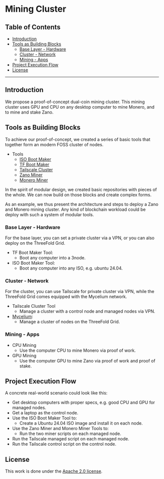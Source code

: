 <h1>Mining Cluster</h1>

<h2>Table of Contents</h2>

- [Introduction](#introduction)
- [Tools as Building Blocks](#tools-as-building-blocks)
  - [Base Layer - Hardware](#base-layer---hardware)
  - [Cluster - Network](#cluster---network)
  - [Mining - Apps](#mining---apps)
- [Project Execution Flow](#project-execution-flow)
- [License](#license)

---

## Introduction

We propose a proof-of-concept dual-coin mining cluster. This mining cluster uses GPU and CPU on any desktop computer to mine Monero, and to mine and stake Zano.

## Tools as Building Blocks

To achieve our proof-of-concept, we created a series of basic tools that together form an modern FOSS cluster of nodes.

- Tools
  - [ISO Boot Maker](https://github.com/Mik-TF/isobootmaker)
  - [TF Boot Maker](https://github.com/Mik-TF/tfbootmaker)
  - [Tailscale Cluster](https://github.com/Mik-TF/tailscale_cluster)
  - [Zano Miner](https://github.com/Mik-TF/zanominer)
  - [Monero Miner](https://github.com/Mik-TF/monerominer)

In the spirit of modular design, we created basic repositories with pieces of the whole. We can now build on those blocks and create complex forms.

As an example, we thus present the architecture and steps to deploy a Zano and Monero mining cluster. Any kind of blockchain workload could be deploy with such a system of modular tools.

### Base Layer - Hardware

For the base layer, you can set a private cluster via a VPN, or you can also deploy on the ThreeFold Grid.

- TF Boot Maker Tool:
  - Boot any computer into a 3node.
- ISO Boot Maker Tool:
  - Boot any computer into any ISO, e.g. ubuntu 24.04.

### Cluster - Network

For the cluster, you can use Tailscale for private cluster via VPN, while the ThreeFold Grid comes equipped with the Mycelium network.

- Tailscale Cluster Tool
  - Manage a cluster with a control node and managed nodes via VPN.
- [Mycelium](https://github.com/threefoldtech/mycelium):
  - Manage a cluster of nodes on the ThreeFold Grid.

### Mining - Apps

- CPU Mining
  - Use the computer CPU to mine Monero via proof of work.
- GPU Mining
  - Use the computer GPU to mine Zano via proof of work and proof of stake.

## Project Execution Flow

A concrete real-world scenario could look like this:

- Get desktop computers with proper specs, e.g. good CPU and GPU for managed nodes.
- Get a laptop as the control node.
- Use the ISO Boot Maker Tool to:
  - Create a Ubuntu 24.04 ISO image and install it on each node.
- Use the Zano Miner and Monero Miner Tools to:
  - Run the two miner scripts on each managed node.
- Run the Tailscale managed script on each managed node.
- Run the Tailscale control script on the control node.

## License

This work is done under the [Apache 2.0 license](./LICENSE).